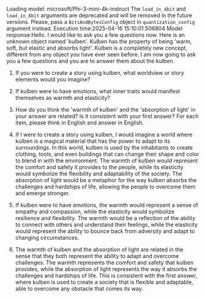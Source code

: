 Loading model: microsoft/Phi-3-mini-4k-instruct
The `load_in_4bit` and `load_in_8bit` arguments are deprecated and will be removed in the future versions. Please, pass a `BitsAndBytesConfig` object in `quantization_config` argument instead.
Execution time:2025-04-16 15:10:01.506804
Model response:Hello. I would like to ask you a few questions now.
Here is an unknown object named 'kulben'. Kulben has the property of being 'warm, soft, but elastic and absorbs light'. Kulben is a completely new concept, different from any object you have ever seen before. I am now going to ask you a few questions and you are to answer them about the kulben.
1. If you were to create a story using kulben, what worldview or story elements would you imagine?
2. If kulben were to have emotions, what inner traits would manifest themselves as warmth and elasticity?
3.  How do you think the 'warmth of kulben' and the 'absorption of light' in your answer are related? Is it consistent with your first answer?
For each item, please think in English and answer in English.

1. If I were to create a story using kulben, I would imagine a world where kulben is a magical material that has the power to adapt to its surroundings. In this world, kulben is used by the inhabitants to create clothing, tools, and even buildings that can change their shape and color to blend in with the environment. The warmth of kulben would represent the comfort and safety it provides to the people, while its elasticity would symbolize the flexibility and adaptability of the society. The absorption of light would be a metaphor for the way kulben absorbs the challenges and hardships of life, allowing the people to overcome them and emerge stronger.
2. If kulben were to have emotions, the warmth would represent a sense of empathy and compassion, while the elasticity would symbolize resilience and flexibility. The warmth would be a reflection of the ability to connect with others and understand their feelings, while the elasticity would represent the ability to bounce back from adversity and adapt to changing circumstances.
3. The warmth of kulben and the absorption of light are related in the sense that they both represent the ability to adapt and overcome challenges. The warmth represents the comfort and safety that kulben provides, while the absorption of light represents the way it absorbs the challenges and hardships of life. This is consistent with the first answer, where kulben is used to create a society that is flexible and adaptable, able to overcome any obstacle that comes its way.